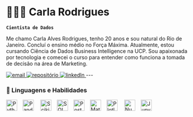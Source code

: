 # 👩🏽‍💻 Carla Rodrigues

**`Cientista de Dados`**

Me chamo Carla Alves Rodrigues, tenho 20 anos e sou natural do Rio de Janeiro. Concluí o ensino médio no Força Máxima. Atualmente, estou cursando Ciência de Dados Business Intelligence na UCP. Sou apaixonada por tecnologia e comecei o curso para entender como funciona a tomada de decisão na área de Marketing. 


<p align="left">
    <a href="https://is.gd/carlarodrigues">
        <img 
            alt="email" 
            title=" " 
            src="https://custom-icon-badges.demolab.com/badge/-carla-green?style=for-the-badge&logo=mail&label=Contate me"
        />
    </a>
    <a href="https://github.com/Datag4rcia?tab=repositories">
        <img 
            alt="repositório" 
            title="Repositório" 
            src="https://custom-icon-badges.demolab.com/badge/-My%20Repos-blue?style=for-the-badge&logoColor=white&logo=repo"
        />
    </a>
    <a href="https://www.linkedin.com/in/carla-rodrigues-0331a91bb">
        <img 
            alt="linkedIn" 
            title="LinkedIn" 
            src="https://custom-icon-badges.demolab.com/badge/-LinkedIn-plum?style=for-the-badge&logo=comment-discussion&logoColor=black"
        />
    </a>
---

### 🤖 Linguagens e Habilidades 

<img 
    align="left" 
    alt="Python"
    title="Python" 
    width="30px" 
    style="padding-right: 12px;" 
    src="https://cdn.jsdelivr.net/gh/devicons/devicon@latest/icons/python/python-original.svg" />

<img 
    align="left" 
    alt="Pandas"
    title="Pandas" 
    width="30px" 
    style="padding-right: 15px;" 
    src="https://cdn.jsdelivr.net/gh/devicons/devicon@latest/icons/pandas/pandas-original-wordmark.svg" />

          
<img 
    align="left" 
    alt="ScikiLearn"
    title="ScikiLearn" 
    width="30px" 
    style="padding-right: 12px;" 
     src="https://cdn.jsdelivr.net/gh/devicons/devicon@latest/icons/scikitlearn/scikitlearn-original.svg" />

<img 
    align="left" 
    alt="SQL"
    title="SQL" 
    width="30px" 
    style="padding-right: 12px;" 
    src="https://cdn.jsdelivr.net/gh/devicons/devicon@latest/icons/azuresqldatabase/azuresqldatabase-original.svg" />
          
          

<img 
    align="left" 
    alt="PostgreSQL"
    title="PostgreSQL" 
    width="30px" 
    style="padding-right: 12px;" 
    src="https://cdn.jsdelivr.net/gh/devicons/devicon@latest/icons/postgresql/postgresql-original.svg" />

<img 
    align="left" 
    alt="Matplotlib"
    title="Matplotlib" 
    width="30px" 
    style="padding-right: 12px;" 
     src="https://cdn.jsdelivr.net/gh/devicons/devicon@latest/icons/matplotlib/matplotlib-original.svg" />

<img 
    align="left" 
    alt="Plotly"
    title="Plotly" 
    width="30px" 
    style="padding-right: 15px;" 
    src="https://cdn.jsdelivr.net/gh/devicons/devicon@latest/icons/plotly/plotly-original-wordmark.svg" />

<img 
    align="left" 
    alt="Numpy"
    title="Numpy" 
    width="30px" 
    style="padding-right: 12px;" 
    src="https://cdn.jsdelivr.net/gh/devicons/devicon@latest/icons/numpy/numpy-plain.svg" />
          
<img 
    align="left" 
    alt="Jupyter"
    title="Jupyter" 
    width="30px" 
    style="padding-right: 12px;" 
    src="https://cdn.jsdelivr.net/gh/devicons/devicon@latest/icons/jupyter/jupyter-original-wordmark.svg" />
                  
          
